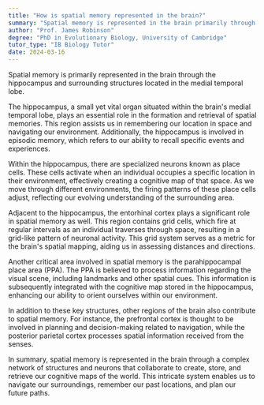 ```yaml
---
title: "How is spatial memory represented in the brain?"
summary: "Spatial memory is represented in the brain primarily through the hippocampus and surrounding structures in the medial temporal lobe."
author: "Prof. James Robinson"
degree: "PhD in Evolutionary Biology, University of Cambridge"
tutor_type: "IB Biology Tutor"
date: 2024-03-16
---
```


Spatial memory is primarily represented in the brain through the hippocampus and surrounding structures located in the medial temporal lobe.

The hippocampus, a small yet vital organ situated within the brain's medial temporal lobe, plays an essential role in the formation and retrieval of spatial memories. This region assists us in remembering our location in space and navigating our environment. Additionally, the hippocampus is involved in episodic memory, which refers to our ability to recall specific events and experiences.

Within the hippocampus, there are specialized neurons known as place cells. These cells activate when an individual occupies a specific location in their environment, effectively creating a cognitive map of that space. As we move through different environments, the firing patterns of these place cells adjust, reflecting our evolving understanding of the surrounding area.

Adjacent to the hippocampus, the entorhinal cortex plays a significant role in spatial memory as well. This region contains grid cells, which fire at regular intervals as an individual traverses through space, resulting in a grid-like pattern of neuronal activity. This grid system serves as a metric for the brain's spatial mapping, aiding us in assessing distances and directions.

Another critical area involved in spatial memory is the parahippocampal place area (PPA). The PPA is believed to process information regarding the visual scene, including landmarks and other spatial cues. This information is subsequently integrated with the cognitive map stored in the hippocampus, enhancing our ability to orient ourselves within our environment.

In addition to these key structures, other regions of the brain also contribute to spatial memory. For instance, the prefrontal cortex is thought to be involved in planning and decision-making related to navigation, while the posterior parietal cortex processes spatial information received from the senses.

In summary, spatial memory is represented in the brain through a complex network of structures and neurons that collaborate to create, store, and retrieve our cognitive maps of the world. This intricate system enables us to navigate our surroundings, remember our past locations, and plan our future paths.
    